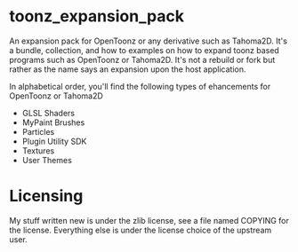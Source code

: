 # toonz_expansion_pack
An expansion pack for OpenToonz or any derivative such as Tahoma2D. It's a bundle, collection, and how to examples on how to expand toonz based programs such as OpenToonz or Tahoma2D. It's not a rebuild or fork but rather as the name says an expansion upon the host application.

In alphabetical order, you'll find the following types of ehancements for OpenToonz or Tahoma2D

* GLSL Shaders
* MyPaint Brushes
* Particles
* Plugin Utility SDK
* Textures
* User Themes

# Licensing
My stuff written new is under the zlib license, see a file named COPYING for the license. Everything else is under the license choice of the upstream user.

